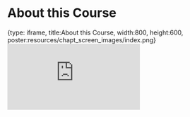 # About this Course
 
{type: iframe, title:About this Course, width:800, height:600, poster:resources/chapt_screen_images/index.png}
![](https://hutchdatascience.org/S2-Collaborative-Git-GitHub/no_toc/index.html)
 

 
